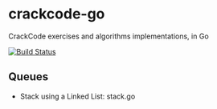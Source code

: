 crackcode-go
============

CrackCode exercises and algorithms implementations, in Go

[![Build Status](https://travis-ci.org/ricardclau/crackcode-go.svg)](https://travis-ci.org/ricardclau/crackcode-go)

Queues
------

- Stack using a Linked List: stack.go